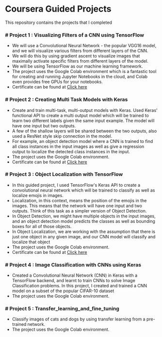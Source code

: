 # Coursera Guided Projects
This repository contains the projects that I completed 

### # Project 1 : Visualizing Filters of a CNN using TensorFlow

- We will use a Convolutional Neural Network - the popular VGG16 model, and we will visualize various filters from different layers of the CNN. 
- We will do this by using gradient ascent to visualize images that maximally activate specific filters from different layers of the model.
- We will be using TensorFlow as our machine learning framework.
- The project uses the Google Colab environment which is a fantastic tool for creating and running Jupyter Notebooks in the cloud, and Colab even provides free GPUs for your notebooks.
- Certificate can be found at [Click here](https://coursera.org/share/6663416b15c8b6664ddff8a746c6752d)

### # Project 2 : Creating Multi Task Models with Keras

 - Create and train multi-task, multi-output models with Keras. Used Keras' functional API to create a multi output model which will be trained to learn two different labels given the same input example. The model will have one input but two outputs. 
 - A few of the shallow layers will be shared between the two outputs, also used a ResNet style skip connection in the model.  
 - For example, an object detection model where a CNN is trained to find all class instances in the input images as well as give a regression output to localize the detected class instances in the input. 
 - The project uses the Google Colab environment. 
 - Certificate can be found at [Click here](https://coursera.org/share/b38efcce556b43799809c59c244e4c38)


### # Project 3 : Object Localization with TensorFlow

- In this guided project, I used TensorFlow's Keras API to create a convolutional neural network which will be trained to classify as well as localize emojis in images. 
- Localization, in this context, means the position of the emojis in the images. This means that the network will have one input and two outputs. Think of this task as a simpler version of Object Detection. 
- In Object Detection, we might have multiple objects in the input images, and an object detection model predicts the classes as well as bounding boxes for all of those objects. 
-  In Object Localization, we are working with the assumption that there is just one object in any given image, and our CNN model will classify and localize that object
- The project uses the Google Colab environment. 
- Certificate can be found at [Click here](https://coursera.org/share/e70d8bc6ee679d022db99c291e83dcd5)

### # Project 4 : Image Classification with CNNs using Keras

- Created a Convolutional Neural Network (CNN) in Keras with a TensorFlow backend, and  learnt to train CNNs to solve Image Classification problems. In this project, I created and trained a CNN model on a subset of the popular CIFAR-10 dataset
- The project uses the Google Colab environment. 

### # Project 5 : Transfer_learning_and_fine_tuning
- Classify images of cats and dogs by using transfer learning from a pre-trained network.
- The project uses the Google Colab environment. 


